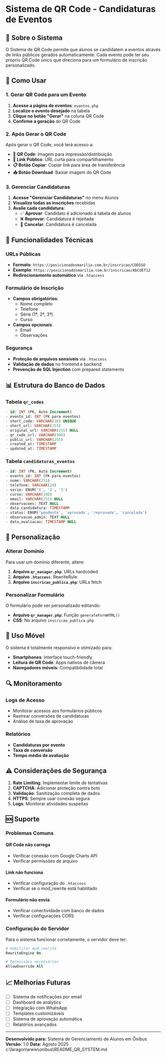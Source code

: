 # Sistema de QR Code - Candidaturas de Eventos

## 📱 Sobre o Sistema

O Sistema de QR Code permite que alunos se candidatem a eventos através de links públicos gerados automaticamente. Cada evento pode ter seu próprio QR Code único que direciona para um formulário de inscrição personalizado.

## 🚀 Como Usar

### 1. Gerar QR Code para um Evento

1. **Acesse a página de eventos**: `eventos.php`
2. **Localize o evento desejado** na tabela
3. **Clique no botão "Gerar"** na coluna QR Code
4. **Confirme a geração** do QR Code

### 2. Após Gerar o QR Code

Após gerar o QR Code, você terá acesso a:

- **📱 QR Code**: Imagem para impressão/distribuição
- **🔗 Link Público**: URL curta para compartilhamento
- **📋 Botão Copiar**: Copiar link para área de transferência
- **📥 Botão Download**: Baixar imagem do QR Code

### 3. Gerenciar Candidaturas

1. **Acesse "Gerenciar Candidaturas"** no menu Alunos
2. **Visualize todas as inscrições** recebidas
3. **Avalie cada candidatura**:
   - ✅ **Aprovar**: Candidato é adicionado à tabela de alunos
   - ❌ **Reprovar**: Candidatura é rejeitada
   - 🚫 **Cancelar**: Candidatura é cancelada

## 🔧 Funcionalidades Técnicas

### URLs Públicas
- **Formato**: `https://posicionadosmarilia.com.br/inscricao/CODIGO`
- **Exemplo**: `https://posicionadosmarilia.com.br/inscricao/AbCdEf12`
- **Redirecionamento automático** via `.htaccess`

### Formulário de Inscrição
- **Campos obrigatórios**:
  - Nome completo
  - Telefone
  - Série (1ª, 2ª, 3ª)
  - Curso
- **Campos opcionais**:
  - Email
  - Observações

### Segurança
- **Proteção de arquivos sensíveis** via `.htaccess`
- **Validação de dados** no frontend e backend
- **Prevenção de SQL Injection** com prepared statements

## 📊 Estrutura do Banco de Dados

### Tabela `qr_codes`
```sql
- id: INT (PK, Auto Increment)
- evento_id: INT (FK para eventos)
- short_code: VARCHAR(20) UNIQUE
- short_url: VARCHAR(255)
- original_url: VARCHAR(255) NULL
- qr_code_url: VARCHAR(500)
- public_url: VARCHAR(255)
- created_at: TIMESTAMP
- updated_at: TIMESTAMP
```

### Tabela `candidaturas_eventos`
```sql
- id: INT (PK, Auto Increment)
- evento_id: INT (FK para eventos)
- nome: VARCHAR(255)
- telefone: VARCHAR(20)
- serie: ENUM('1', '2', '3')
- curso: VARCHAR(100)
- email: VARCHAR(255) NULL
- observacoes: TEXT NULL
- data_candidatura: TIMESTAMP
- status: ENUM('pendente', 'aprovada', 'reprovada', 'cancelada')
- observacao_admin: TEXT NULL
- data_avaliacao: TIMESTAMP NULL
```

## 🎨 Personalização

### Alterar Domínio
Para usar um domínio diferente, altere:
1. **Arquivo `qr_manager.php`**: URLs hardcoded
2. **Arquivo `.htaccess`**: RewriteRule
3. **Arquivo `inscricao_publica.php`**: URLs fetch

### Personalizar Formulário
O formulário pode ser personalizado editando:
- **Arquivo `qr_manager.php`**: Função `generateFormHTML()`
- **CSS**: No arquivo `inscricao_publica.php`

## 📱 Uso Móvel

O sistema é totalmente responsivo e otimizado para:
- **Smartphones**: Interface touch-friendly
- **Leitura de QR Code**: Apps nativos de câmera
- **Navegadores móveis**: Compatibilidade total

## 🔍 Monitoramento

### Logs de Acesso
- Monitorar acessos aos formulários públicos
- Rastrear conversões de candidaturas
- Análise de taxa de aprovação

### Relatórios
- **Candidaturas por evento**
- **Taxa de conversão**
- **Tempo médio de avaliação**

## ⚠️ Considerações de Segurança

1. **Rate Limiting**: Implementar limite de tentativas
2. **CAPTCHA**: Adicionar proteção contra bots
3. **Validação**: Sanitização completa de dados
4. **HTTPS**: Sempre usar conexão segura
5. **Logs**: Monitorar atividades suspeitas

## 🆘 Suporte

### Problemas Comuns

#### QR Code não carrega
- Verificar conexão com Google Charts API
- Verificar permissões de arquivo

#### Link não funciona
- Verificar configuração do `.htaccess`
- Verificar se o mod_rewrite está habilitado

#### Formulário não envia
- Verificar conectividade com banco de dados
- Verificar configurações CORS

### Configuração do Servidor

Para o sistema funcionar corretamente, o servidor deve ter:

```apache
# Habilitar mod_rewrite
RewriteEngine On

# Permissões necessárias
AllowOverride All
```

## 📈 Melhorias Futuras

- [ ] Sistema de notificações por email
- [ ] Dashboard de analytics
- [ ] Integração com WhatsApp
- [ ] Templates customizáveis
- [ ] Sistema de aprovação automática
- [ ] Relatórios avançados

---

**Desenvolvido para:** Sistema de Gerenciamento de Alunos em Ônibus
**Versão:** 1.0
**Data:** Agosto 2025</content>
<parameter name="filePath">c:\laragon\www\onibus\README_QR_SYSTEM.md
